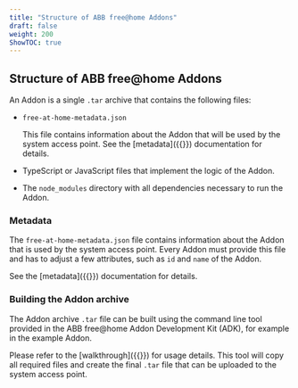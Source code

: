 ```yaml
---
title: "Structure of ABB free@home Addons"
draft: false
weight: 200
ShowTOC: true
---
```


##  Structure of ABB free@home Addons

An Addon is a single `.tar` archive that contains the following files:

- `free-at-home-metadata.json`

  This file contains information about the Addon that will be used by the system access point.
  See the [metadata]({{<relref metadata>}}) documentation for details.

- TypeScript or JavaScript files that implement the logic of the Addon.

- The `node_modules` directory with all dependencies necessary to run the Addon.

### Metadata

The `free-at-home-metadata.json` file contains information about the Addon that is used by the
system access point. Every Addon must provide this file and has to adjust a few attributes, such as
`id` and `name` of the Addon.

See the [metadata]({{<relref metadata>}}) documentation for details.

### Building the Addon archive

The Addon archive `.tar` file can be built using the command line tool provided in the ABB free@home
Addon Development Kit (ADK), for example in the example Addon.

Please refer to the [walkthrough]({{<relref gettingstarted>}}) for usage details. This tool will
copy all required files and create the final `.tar` file that can be uploaded to the system access
point.
